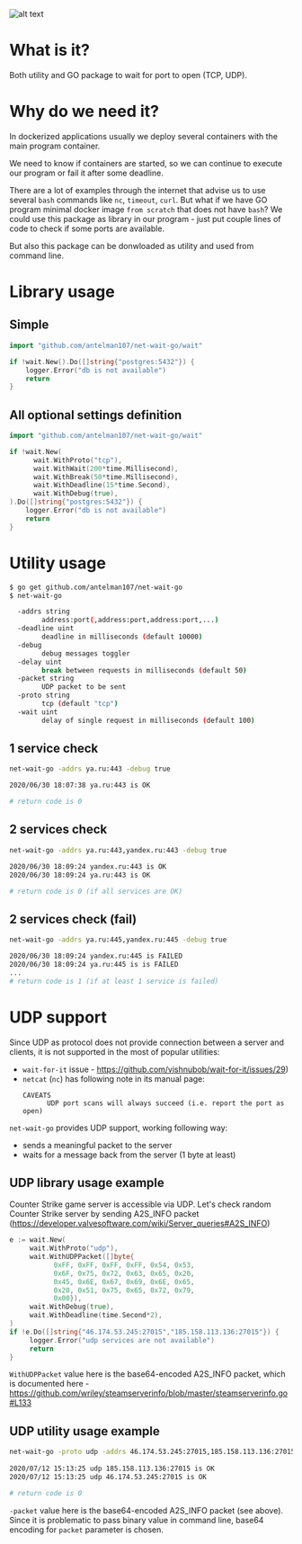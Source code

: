 ![alt text](https://github.com/antelman107/net-wait-go/blob/master/tube.svg?raw=true)

# What is it?
Both utility and GO package to wait for port to open (TCP, UDP).

# Why do we need it?

In dockerized applications usually we deploy 
several containers with the main program container.

We need to know if containers are started, so we
can continue to execute our program or fail it after some deadline.

There are a lot of examples through the internet 
that advise us to use several `bash` commands like `nc`, `timeout`, `curl`. But what if we have GO program minimal docker image `from scratch` that does not have `bash`? We could use this package as library in our program - just put couple lines of code to check if some ports are available.

But also this package can be donwloaded as utility and used from command line.

# Library usage

## Simple
```GO
import "github.com/antelman107/net-wait-go/wait"

if !wait.New().Do([]string{"postgres:5432"}) {
    logger.Error("db is not available")
    return
}
```

## All optional settings definition
```GO
import "github.com/antelman107/net-wait-go/wait"

if !wait.New(
      wait.WithProto("tcp"),
      wait.WithWait(200*time.Millisecond),
      wait.WithBreak(50*time.Millisecond),
      wait.WithDeadline(15*time.Second),
      wait.WithDebug(true),
).Do([]string{"postgres:5432"}) {
    logger.Error("db is not available")
    return
}
```

# Utility usage

```bash
$ go get github.com/antelman107/net-wait-go
$ net-wait-go

  -addrs string
        address:port(,address:port,address:port,...)
  -deadline uint
        deadline in milliseconds (default 10000)
  -debug
        debug messages toggler
  -delay uint
        break between requests in milliseconds (default 50)
  -packet string
        UDP packet to be sent
  -proto string
        tcp (default "tcp")
  -wait uint
        delay of single request in milliseconds (default 100)
```

## 1 service check
```bash
net-wait-go -addrs ya.ru:443 -debug true

2020/06/30 18:07:38 ya.ru:443 is OK

# return code is 0
```

## 2 services check
```bash
net-wait-go -addrs ya.ru:443,yandex.ru:443 -debug true

2020/06/30 18:09:24 yandex.ru:443 is OK
2020/06/30 18:09:24 ya.ru:443 is OK

# return code is 0 (if all services are OK)
```

## 2 services check (fail)
```bash
net-wait-go -addrs ya.ru:445,yandex.ru:445 -debug true

2020/06/30 18:09:24 yandex.ru:445 is FAILED
2020/06/30 18:09:24 ya.ru:445 is is FAILED
...
# return code is 1 (if at least 1 service is failed)
```

# UDP support
Since UDP as protocol does not provide connection between a server and clients,
it is not supported in the most of popular
utilities:
 - `wait-for-it` issue - https://github.com/vishnubob/wait-for-it/issues/29)
 - `netcat` (`nc`) has following note in its manual page:
     ```
    CAVEATS
           UDP port scans will always succeed (i.e. report the port as open)
    ```
   
`net-wait-go` provides UDP support, working following way:
 - sends a meaningful packet to the server
 - waits for a message back from the server (1 byte at least)
 
## UDP library usage example
Counter Strike game server is accessible via UDP.
Let's check random Counter Strike server
 by sending A2S_INFO packet (https://developer.valvesoftware.com/wiki/Server_queries#A2S_INFO)

 ```go
e := wait.New(
      wait.WithProto("udp"),
      wait.WithUDPPacket([]byte{
            0xFF, 0xFF, 0xFF, 0xFF, 0x54, 0x53, 
            0x6F, 0x75, 0x72, 0x63, 0x65, 0x20, 
            0x45, 0x6E, 0x67, 0x69, 0x6E, 0x65, 
            0x20, 0x51, 0x75, 0x65, 0x72, 0x79, 
            0x00}),
      wait.WithDebug(true),
      wait.WithDeadline(time.Second*2),
)
if !e.Do([]string{"46.174.53.245:27015","185.158.113.136:27015"}) {
      logger.Error("udp services are not available")
      return
} 
```

`WithUDPPacket` value here is the base64-encoded A2S_INFO packet, which is documented here - https://github.com/wriley/steamserverinfo/blob/master/steamserverinfo.go#L133


## UDP utility usage example 

```bash
net-wait-go -proto udp -addrs 46.174.53.245:27015,185.158.113.136:27015 -packet '/////1RTb3VyY2UgRW5naW5lIFF1ZXJ5AA==' -debug true
 
2020/07/12 15:13:25 udp 185.158.113.136:27015 is OK
2020/07/12 15:13:25 udp 46.174.53.245:27015 is OK

# return code is 0
```

`-packet` value here is the base64-encoded A2S_INFO packet (see above). Since it is problematic to pass
binary value in command line, base64 encoding for 
`packet` parameter is chosen.





